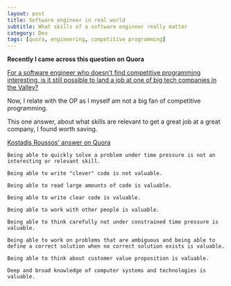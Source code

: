 ```yaml
---
layout: post
title: Software engineer in real world
subtitle: What skills of a software engineer really matter
category: Dev
tags: [quora, engineering, competitive programming]
---
```


**Recently I came across this question on Quora**

[For a software engineer who doesn't find competitive programming interesting, is it still possible to land a job at one of big tech companies in the Valley?](https://www.quora.com/For-a-software-engineer-who-doesnt-find-competitive-programming-interesting-but-would-like-to-join-one-of-the-big-tech-companies-for-example-Google-Facebook-or-Microsoft-what-options-do-I-have-Is-it-still-possible-to-land-a-job-at-one-of-those-companies)

Now, I relate with the OP as I myself am not a big fan of competitive programming. 

This one answer, about what skills are relevant to get a great job at a great company, I found worth saving.

[Kostadis Roussos' answer on Quora](https://www.quora.com/For-a-software-engineer-who-doesnt-find-competitive-programming-interesting-but-would-like-to-join-one-of-the-big-tech-companies-for-example-Google-Facebook-or-Microsoft-what-options-do-I-have-Is-it-still-possible-to-land-a-job-at-one-of-those-companies/answer/Kostadis-Roussos?srid=YE7L)

```
Being able to quickly solve a problem under time pressure is not an interesting or relevant skill.

Being able to write "clever" code is not valuable.

Being able to read large amounts of code is valuable. 

Being able to write clear code is valuable. 

Being able to work with other people is valuable.

Being able to think carefully not under constrained time pressure is valuable. 

Being able to work on problems that are ambiguous and being able to define a correct solution when no correct solution exists is valuable. 

Being able to think about customer value proposition is valuable.

Deep and broad knowledge of computer systems and technologies is valuable.
```